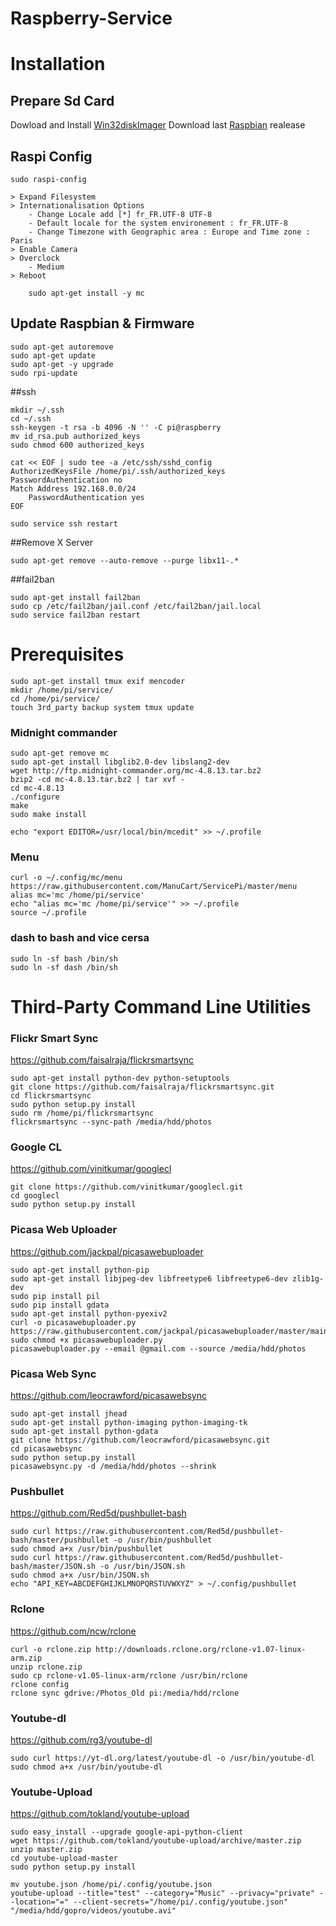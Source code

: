 Raspberry-Service
=================

Installation
============
## Prepare Sd Card
Dowload and Install [Win32diskImager](http://sourceforge.net/projects/win32diskimager/files/Archive/win32diskimager-v0.9-binary.zip/download)
Download last [Raspbian](http://downloads.raspberrypi.org/raspbian_latest) realease

## Raspi Config
````
sudo raspi-config

> Expand Filesystem
> Internationalisation Options
    - Change Locale add [*] fr_FR.UTF-8 UTF-8
    - Default locale for the system environement : fr_FR.UTF-8
    - Change Timezone with Geographic area : Europe and Time zone : Paris
> Enable Camera
> Overclock
    - Medium
> Reboot

    sudo apt-get install -y mc
````

## Update Raspbian & Firmware
````
sudo apt-get autoremove
sudo apt-get update
sudo apt-get -y upgrade
sudo rpi-update
````
    
##ssh
````
mkdir ~/.ssh
cd ~/.ssh
ssh-keygen -t rsa -b 4096 -N '' -C pi@raspberry
mv id_rsa.pub authorized_keys
sudo chmod 600 authorized_keys
   
cat << EOF | sudo tee -a /etc/ssh/sshd_config
AuthorizedKeysFile /home/pi/.ssh/authorized_keys
PasswordAuthentication no
Match Address 192.168.0.0/24
    PasswordAuthentication yes
EOF

sudo service ssh restart
````
##Remove X Server
````
sudo apt-get remove --auto-remove --purge libx11-.*
````
##fail2ban
````
sudo apt-get install fail2ban
sudo cp /etc/fail2ban/jail.conf /etc/fail2ban/jail.local
sudo service fail2ban restart
````
# Prerequisites
````
sudo apt-get install tmux exif mencoder
mkdir /home/pi/service/
cd /home/pi/service/
touch 3rd_party backup system tmux update
````
### Midnight commander
````
sudo apt-get remove mc
sudo apt-get install libglib2.0-dev libslang2-dev
wget http://ftp.midnight-commander.org/mc-4.8.13.tar.bz2
bzip2 -cd mc-4.8.13.tar.bz2 | tar xvf -
cd mc-4.8.13
./configure
make
sudo make install

echo "export EDITOR=/usr/local/bin/mcedit" >> ~/.profile
````
### Menu
````
curl -o ~/.config/mc/menu https://raw.githubusercontent.com/ManuCart/ServicePi/master/menu
alias mc='mc /home/pi/service'
echo "alias mc='mc /home/pi/service'" >> ~/.profile
source ~/.profile
````
### dash to bash and vice cersa
````
sudo ln -sf bash /bin/sh
sudo ln -sf dash /bin/sh
````

Third-Party Command Line Utilities
==================================
### Flickr Smart Sync
https://github.com/faisalraja/flickrsmartsync
````
sudo apt-get install python-dev python-setuptools
git clone https://github.com/faisalraja/flickrsmartsync.git
cd flickrsmartsync
sudo python setup.py install
sudo rm /home/pi/flickrsmartsync
flickrsmartsync --sync-path /media/hdd/photos
`````
### Google CL
https://github.com/vinitkumar/googlecl
````
git clone https://github.com/vinitkumar/googlecl.git
cd googlecl
sudo python setup.py install
````
### Picasa Web Uploader
https://github.com/jackpal/picasawebuploader
`````
sudo apt-get install python-pip
sudo apt-get install libjpeg-dev libfreetype6 libfreetype6-dev zlib1g-dev
sudo pip install pil
sudo pip install gdata
sudo apt-get install python-pyexiv2
curl -o picasawebuploader.py https://raw.githubusercontent.com/jackpal/picasawebuploader/master/main.py
sudo chmod +x picasawebuploader.py 
picasawebuploader.py --email @gmail.com --source /media/hdd/photos
`````
### Picasa Web Sync
https://github.com/leocrawford/picasawebsync
`````
sudo apt-get install jhead
sudo apt-get install python-imaging python-imaging-tk
sudo apt-get install python-gdata
git clone https://github.com/leocrawford/picasawebsync.git
cd picasawebsync
sudo python setup.py install
picasawebsync.py -d /media/hdd/photos --shrink
`````
### Pushbullet
https://github.com/Red5d/pushbullet-bash
````
sudo curl https://raw.githubusercontent.com/Red5d/pushbullet-bash/master/pushbullet -o /usr/bin/pushbullet
sudo chmod a+x /usr/bin/pushbullet
sudo curl https://raw.githubusercontent.com/Red5d/pushbullet-bash/master/JSON.sh -o /usr/bin/JSON.sh
sudo chmod a+x /usr/bin/JSON.sh
echo "API_KEY=ABCDEFGHIJKLMNOPQRSTUVWXYZ" > ~/.config/pushbullet
````
### Rclone
https://github.com/ncw/rclone
````
curl -o rclone.zip http://downloads.rclone.org/rclone-v1.07-linux-arm.zip
unzip rclone.zip
sudo cp rclone-v1.05-linux-arm/rclone /usr/bin/rclone
rclone config
rclone sync gdrive:/Photos_Old pi:/media/hdd/rclone
````
### Youtube-dl
https://github.com/rg3/youtube-dl
````
sudo curl https://yt-dl.org/latest/youtube-dl -o /usr/bin/youtube-dl
sudo chmod a+x /usr/bin/youtube-dl
````
### Youtube-Upload
https://github.com/tokland/youtube-upload
````
sudo easy_install --upgrade google-api-python-client
wget https://github.com/tokland/youtube-upload/archive/master.zip
unzip master.zip
cd youtube-upload-master
sudo python setup.py install
````
````
mv youtube.json /home/pi/.config/youtube.json
youtube-upload --title="test" --category="Music" --privacy="private" --location="=" --client-secrets="/home/pi/.config/youtube.json" "/media/hdd/gopro/videos/youtube.avi"
````
